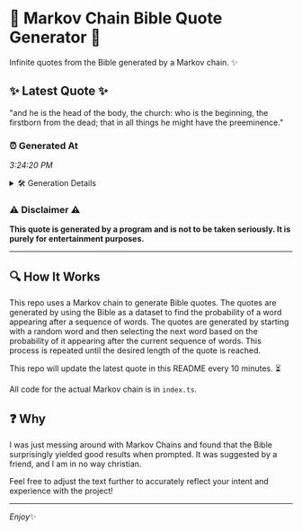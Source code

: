 # 📖 Markov Chain Bible Quote Generator 📖

Infinite quotes from the Bible generated by a Markov chain. ✨

## ✨ Latest Quote ✨
"and he is the head of the body, the church: who is the beginning, the firstborn from the dead; that in all things he might have the preeminence."

### ⏰ Generated At
*3:24:20 PM*

<details>
    <summary>🛠️ Generation Details</summary>
    <p>
        <strong>🌱 Seed:</strong> and<br>
        <strong>🔄 Iterations:</strong> 27<br>
        <strong>📜 Context History:</strong><br>[ and ]: he<br>[ and, he ]: is<br>[ and, he, is ]: the<br>[ and, he, is, the ]: head<br>[ and, he, is, the, head ]: of<br>[ and, he, is, the, head, of ]: the<br>[ he, is, the, head, of, the ]: body,<br>[ is, the, head, of, the, body, ]: the<br>[ the, head, of, the, body,, the ]: church:<br>[ head, of, the, body,, the, church: ]: who<br>[ of, the, body,, the, church:, who ]: is<br>[ the, body,, the, church:, who, is ]: the<br>[ body,, the, church:, who, is, the ]: beginning,<br>[ the, church:, who, is, the, beginning, ]: the<br>[ church:, who, is, the, beginning,, the ]: firstborn<br>[ who, is, the, beginning,, the, firstborn ]: from<br>[ is, the, beginning,, the, firstborn, from ]: the<br>[ the, beginning,, the, firstborn, from, the ]: dead;<br>[ beginning,, the, firstborn, from, the, dead; ]: that<br>[ the, firstborn, from, the, dead;, that ]: in<br>[ firstborn, from, the, dead;, that, in ]: all<br>[ from, the, dead;, that, in, all ]: things<br>[ the, dead;, that, in, all, things ]: he<br>[ dead;, that, in, all, things, he ]: might<br>[ that, in, all, things, he, might ]: have<br>[ in, all, things, he, might, have ]: the<br>[ all, things, he, might, have, the ]: preeminence.<br>
    </p>
</details>

### ⚠️ Disclaimer ⚠️
**This quote is generated by a program and is not to be taken seriously. It is purely for entertainment purposes.**

---

## 🔍 How It Works

This repo uses a Markov chain to generate Bible quotes. The quotes are generated by using the Bible as a dataset to find the probability of a word appearing after a sequence of words. The quotes are generated by starting with a random word and then selecting the next word based on the probability of it appearing after the current sequence of words. This process is repeated until the desired length of the quote is reached.

This repo will update the latest quote in this README every 10 minutes. ⏳

All code for the actual Markov chain is in `index.ts`.

## ❓ Why

I was just messing around with Markov Chains and found that the Bible surprisingly yielded good results when prompted. 
It was suggested by a friend, and I am in no way christian.

Feel free to adjust the text further to accurately reflect your intent and experience with the project!

---

*Enjoy*✨
